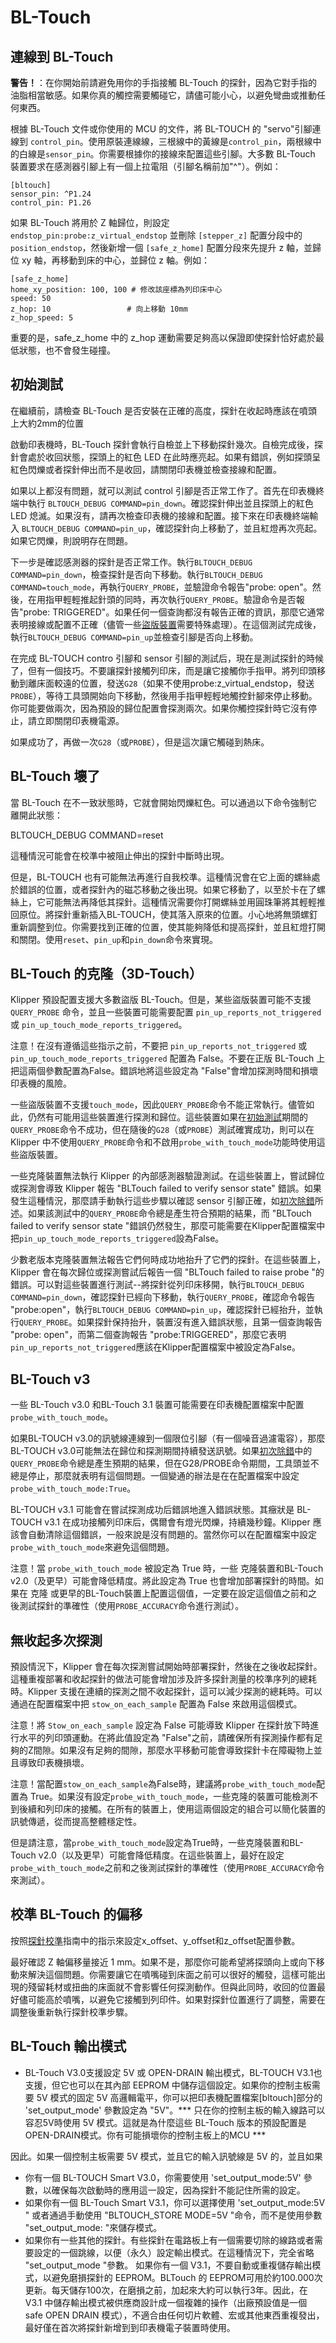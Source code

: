 # BL-Touch

## 連線到 BL-Touch

**警告！**：在你開始前請避免用你的手指接觸 BL-Touch 的探針，因為它對手指的油脂相當敏感。如果你真的觸控需要觸碰它，請儘可能小心，以避免彎曲或推動任何東西。

根據 BL-Touch 文件或你使用的 MCU 的文件，將 BL-TOUCH 的 "servo"引腳連線到 `control_pin`。使用原裝連線線，三根線中的黃線是`control_pin`，兩根線中的白線是`sensor_pin`。你需要根據你的接線來配置這些引腳。大多數 BL-Touch 裝置要求在感測器引腳上有一個上拉電阻（引腳名稱前加"^"）。例如：

```
[bltouch]
sensor_pin: ^P1.24
control_pin: P1.26
```

如果 BL-Touch 將用於 Z 軸歸位，則設定 `endstop_pin:probe:z_virtual_endstop` 並刪除 `[stepper_z]` 配置分段中的 `position_endstop`，然後新增一個 `[safe_z_home]` 配置分段來先提升 z 軸，並歸位 xy 軸，再移動到床的中心，並歸位 z 軸。例如：

```
[safe_z_home]
home_xy_position: 100, 100 # 修改該座標為列印床中心
speed: 50
z_hop: 10                 # 向上移動 10mm
z_hop_speed: 5
```

重要的是，safe_z_home 中的 z_hop 運動需要足夠高以保證即使探針恰好處於最低狀態，也不會發生碰撞。

## 初始測試

在繼續前，請檢查 BL-Touch 是否安裝在正確的高度，探針在收起時應該在噴頭上大約2mm的位置

啟動印表機時，BL-Touch 探針會執行自檢並上下移動探針幾次。自檢完成後，探針會處於收回狀態，探頭上的紅色 LED 在此時應亮起。如果有錯誤，例如探頭呈紅色閃爍或者探針伸出而不是收回，請關閉印表機並檢查接線和配置。

如果以上都沒有問題，就可以測試 control 引腳是否正常工作了。首先在印表機終端中執行 `BLTOUCH_DEBUG COMMAND=pin_down`。確認探針伸出並且探頭上的紅色 LED 熄滅。如果沒有，請再次檢查印表機的接線和配置。接下來在印表機終端輸入 `BLTOUCH_DEBUG COMMAND=pin_up`，確認探針向上移動了，並且紅燈再次亮起。如果它閃爍，則說明存在問題。

下一步是確認感測器的探針是否正常工作。執行`BLTOUCH_DEBUG COMMAND=pin_down`，檢查探針是否向下移動。執行`BLTOUCH_DEBUG COMMAND=touch_mode`，再執行`QUERY_PROBE`，並驗證命令報告"probe: open"。然後，在用指甲輕輕推起針頭的同時，再次執行`QUERY_PROBE`。驗證命令是否報告"probe: TRIGGERED"。如果任何一個查詢都沒有報告正確的資訊，那麼它通常表明接線或配置不正確（儘管一些[盜版裝置](#bl-touch-clones)需要特殊處理）。在這個測試完成後，執行`BLTOUCH_DEBUG COMMAND=pin_up`並檢查引腳是否向上移動。

在完成 BL-TOUCH contro 引腳和 sensor 引腳的測試后，現在是測試探針的時候了，但有一個技巧。不要讓探針接觸列印床，而是讓它接觸你手指甲。將列印頭移動到離床面較遠的位置，發送`G28`（如果不使用probe:z_virtual_endstop，發送`PROBE`），等待工具頭開始向下移動，然後用手指甲輕輕地觸控針腳來停止移動。你可能要做兩次，因為預設的歸位配置會探測兩次。如果你觸控探針時它沒有停止，請立即關閉印表機電源。

如果成功了，再做一次`G28`（或`PROBE`），但是這次讓它觸碰到熱床。

## BL-Touch 壞了

當 BL-Touch 在不一致狀態時，它就會開始閃爍紅色。可以通過以下命令強制它離開此狀態：

BLTOUCH_DEBUG COMMAND=reset

這種情況可能會在校準中被阻止伸出的探針中斷時出現。

但是，BL-TOUCH 也有可能無法再進行自我校準。這種情況會在它上面的螺絲處於錯誤的位置，或者探針內的磁芯移動之後出現。如果它移動了，以至於卡在了螺絲上，它可能無法再降低其探針。這種情況需要你打開螺絲並用圓珠筆將其輕輕推回原位。將探針重新插入BL-TOUCH，使其落入原來的位置。小心地將無頭螺釘重新調整到位。你需要找到正確的位置，使其能夠降低和提高探針，並且紅燈打開和關閉。使用`reset`、`pin_up`和`pin_down`命令來實現。

## BL-Touch 的克隆（3D-Touch）

Klipper 預設配置支援大多數盜版 BL-Touch。但是，某些盜版裝置可能不支援 `QUERY_PROBE` 命令，並且一些裝置可能需要配置 `pin_up_reports_not_triggered` 或 `pin_up_touch_mode_reports_triggered`。

注意！在沒有遵循這些指示之前，不要把 `pin_up_reports_not_triggered` 或 `pin_up_touch_mode_reports_triggered` 配置為 False。不要在正版 BL-Touch 上把這兩個參數配置為False。錯誤地將這些設定為 "False"會增加探測時間和損壞印表機的風險。

一些盜版裝置不支援`touch_mode`，因此`QUERY_PROBE`命令不能正常執行。儘管如此，仍然有可能用這些裝置進行探測和歸位。這些裝置如果在[初始測試](#initial-tests)期間的`QUERY_PROBE`命令不成功，但在隨後的`G28`（或`PROBE`）測試確實成功，則可以在 Klipper 中不使用`QUERY_PROBE`命令和不啟用`probe_with_touch_mode`功能時使用這些盜版裝置。

一些克隆裝置無法執行 Klipper 的內部感測器驗證測試。在這些裝置上，嘗試歸位或探測會導致 Klipper 報告 "BLTouch failed to verify sensor state" 錯誤。如果發生這種情況，那麼請手動執行這些步驟以確認 sensor 引腳正確，如[初次除錯](#initial-tests)所述。如果該測試中的`QUERY_PROBE`命令總是產生符合預期的結果，而 "BLTouch failed to verify sensor state "錯誤仍然發生，那麼可能需要在Klipper配置檔案中把`pin_up_touch_mode_reports_triggered`設為False。

少數老版本克隆裝置無法報告它們何時成功地抬升了它們的探針。在這些裝置上，Klipper 會在每次歸位或探測嘗試后報告一個 "BLTouch failed to raise probe "的錯誤。可以對這些裝置進行測試--將探針從列印床移開，執行`BLTOUCH_DEBUG COMMAND=pin_down`，確認探針已經向下移動，執行`QUERY_PROBE`，確認命令報告 "probe:open"，執行`BLTOUCH_DEBUG COMMAND=pin_up`，確認探針已經抬升，並執行`QUERY_PROBE`。如果探針保持抬升，裝置沒有進入錯誤狀態，且第一個查詢報告 "probe: open"，而第二個查詢報告 "probe:TRIGGERED"，那麼它表明`pin_up_reports_not_triggered`應該在Klipper配置檔案中被設定為False。

## BL-Touch v3

一些 BL-Touch v3.0 和BL-Touch 3.1 裝置可能需要在印表機配置檔案中配置`probe_with_touch_mode`。

如果BL-TOUCH v3.0的訊號線連線到一個限位引腳（有一個噪音過濾電容），那麼BL-TOUCH v3.0可能無法在歸位和探測期間持續發送訊號。如果[初次除錯](#initial-tests)中的`QUERY_PROBE`命令總是產生預期的結果，但在G28/PROBE命令期間，工具頭並不總是停止，那麼就表明有這個問題。一個變通的辦法是在在配置檔案中設定`probe_with_touch_mode:True`。

BL-TOUCH v3.1 可能會在嘗試探測成功后錯誤地進入錯誤狀態。其癥狀是 BL-TOUCH v3.1 在成功接觸列印床后，偶爾會有燈光閃爍，持續幾秒鐘。Klipper 應該會自動清除這個錯誤，一般來說是沒有問題的。當然你可以在配置檔案中設定`probe_with_touch_mode`來避免這個問題。

注意！當 `probe_with_touch_mode` 被設定為 True 時，一些 克隆裝置和BL-Touch v2.0（及更早）可能會降低精度。將此設定為 True 也會增加部署探針的時間。如果在 克隆 或更早的BL-Touch裝置上配置這個值，一定要在設定這個值之前和之後測試探針的準確性（使用`PROBE_ACCURACY`命令進行測試）。

## 無收起多次探測

預設情況下，Klipper 會在每次探測嘗試開始時部署探針，然後在之後收起探針。這種重複部署和收起探針的做法可能會增加涉及許多探針測量的校準序列的總耗時。Klipper 支援在連續的探測之間不收起探針，這可以減少探測的總耗時。可以通過在配置檔案中把 `stow_on_each_sample` 配置為 False 來啟用這個模式。

注意！將 `Stow_on_each_sample` 設定為 False 可能導致 Klipper 在探針放下時進行水平的列印頭運動。在將此值設定為 "False"之前，請確保所有探測操作都有足夠的Z間隙。如果沒有足夠的間隙，那麼水平移動可能會導致探針卡在障礙物上並且導致印表機損壞。

注意！當配置`stow_on_each_sample`為False時，建議將`probe_with_touch_mode`配置為 True。如果沒有設定`probe_with_touch_mode`，一些克隆的裝置可能檢測不到後續和列印床的接觸。在所有的裝置上，使用這兩個設定的組合可以簡化裝置的訊號傳遞，從而提高整體穩定性。

但是請注意，當`probe_with_touch_mode`設定為True時，一些克隆裝置和BL-Touch v2.0（以及更早）可能會降低精度。在這些裝置上，最好在設定`probe_with_touch_mode`之前和之後測試探針的準確性（使用`PROBE_ACCURACY`命令來測試）。

## 校準 BL-Touch 的偏移

按照[探針校準](Probe_Calibrate.md)指南中的指示來設定x_offset、y_offset和z_offset配置參數。

最好確認 Z 軸偏移量接近 1 mm。如果不是，那麼你可能希望將探頭向上或向下移動來解決這個問題。你需要讓它在噴嘴碰到床面之前可以很好的觸發，這樣可能出現的殘留耗材或扭曲的床面就不會影響任何探測動作。但與此同時，收回的位置最好儘可能高於噴嘴，以避免它接觸到列印件。如果對探針位置進行了調整，需要在調整後重新執行探針校準步驟。

## BL-Touch 輸出模式


   * BL-Touch V3.0支援設定 5V 或 OPEN-DRAIN 輸出模式，BL-TOUCH V3.1也支援，但它也可以在其內部 EEPROM 中儲存這個設定。如果你的控制主板需要 5V 模式的固定 5V 高邏輯電平，你可以把印表機配置檔案[bltouch]部分的 'set_output_mode' 參數設定為 "5V"。*** 只在你的控制主板的輸入線路可以容忍5V時使用 5V 模式。這就是為什麼這些 BL-Touch 版本的預設配置是OPEN-DRAIN模式。你有可能損壞你的控制主板上的MCU ***

   因此。如果一個控制主板需要 5V 模式，並且它的輸入訊號線是 5V 的，並且如果

   - 你有一個 BL-TOUCH Smart V3.0，你需要使用 'set_output_mode:5V' 參數，以確保每次啟動時的應用這一設定，因為探針不能記住所需的設定。
   - 如果你有一個 BL-Touch Smart V3.1，你可以選擇使用 'set_output_mode:5V " 或者通過手動使用 "BLTOUCH_STORE MODE=5V "命令，而不是使用參數 "set_output_mode: "來儲存模式。
   - 如果你有一些其他的探針。有些探針在電路板上有一個需要切除的線路或者需要設定的一個跳線，以便（永久）設定輸出模式。在這種情況下，完全省略 "set_output_mode "參數。
如果你有一個 V3.1，不要自動或重複儲存輸出模式，以避免磨損探針的 EEPROM。BLTouch 的 EEPROM可用於約100.000次更新。每天儲存100次，在磨損之前，加起來大約可以執行3年。因此，在 V3.1 中儲存輸出模式被供應商設計成一個複雜的操作（出廠預設值是一個 safe OPEN DRAIN 模式），不適合由任何切片軟體、宏或其他東西重複發出，最好僅在首次將探針新增到到印表機電子裝置時使用。
